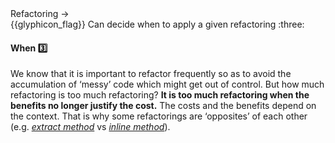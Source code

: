 <div id="path">Refactoring → </div>
<span id="outcomes">{{glyphicon_flag}} Can decide when to apply a given refactoring :three:</span>

<div id="title">

#### When :three:

</div>

<div id="body">

We know that it is important to refactor frequently so as to avoid the accumulation of ‘messy’ code which might get out of control. But how much refactoring is too much refactoring? **It is too much refactoring when the benefits no longer justify the cost.** The costs and the benefits depend on the context. That is why some refactorings are ‘opposites’ of each other (e.g. [_extract method_](https://refactoring.com/catalog/extractMethod.html) vs [_inline method_](https://refactoring.com/catalog/inlineMethod.html)).

</div>

<div id="extras">

<include src="exercises.md" />

</div>